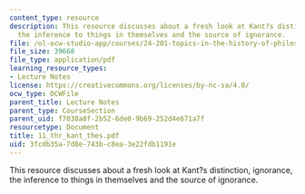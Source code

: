```yaml
---
content_type: resource
description: This resource discusses about a fresh look at Kant?s distinction, ignorance,
  the inference to things in themselves and the source of ignorance.
file: /ol-ocw-studio-app/courses/24-201-topics-in-the-history-of-philosophy-kant-fall-2005/3fcdb35a7d8e743bc8ea3e22fdb1191e_11_thr_kant_thes.pdf
file_size: 39668
file_type: application/pdf
learning_resource_types:
- Lecture Notes
license: https://creativecommons.org/licenses/by-nc-sa/4.0/
ocw_type: OCWFile
parent_title: Lecture Notes
parent_type: CourseSection
parent_uid: f7038a8f-2b52-6de0-9b69-252d4e671a7f
resourcetype: Document
title: 11_thr_kant_thes.pdf
uid: 3fcdb35a-7d8e-743b-c8ea-3e22fdb1191e
---
```

This resource discusses about a fresh look at Kant?s distinction, ignorance, the inference to things in themselves and the source of ignorance.
